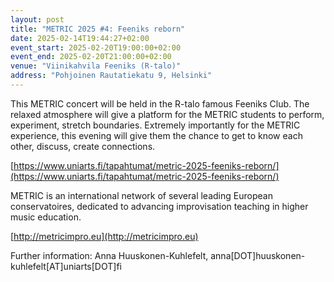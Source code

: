 ```yaml
---
layout: post
title: "METRIC 2025 #4: Feeniks reborn"
date: 2025-02-14T19:44:27+02:00
event_start: 2025-02-20T19:00:00+02:00
event_end: 2025-02-20T21:00:00+02:00
venue: "Vii­ni­kah­vi­la Fee­niks (R-talo)"
address: "Pohjoinen Rautatiekatu 9, Helsinki"
---
```


This METRIC concert will be held in the R-talo famous Feeniks Club. The relaxed atmosphere will give a platform for the METRIC students to perform, experiment, stretch boundaries. Extremely importantly for the METRIC experience, this evening will give them the chance to get to know each other, discuss, create connections.   
  
[https://www.uniarts.fi/tapahtumat/metric-2025-feeniks-reborn/](https://www.uniarts.fi/tapahtumat/metric-2025-feeniks-reborn/)  
  
METRIC is an international network of several leading European conservatoires, dedicated to advancing improvisation teaching in higher music education.   
  
[http://metricimpro.eu](http://metricimpro.eu)  
  
Further information: Anna Huuskonen-Kuhlefelt, anna[DOT]huuskonen-kuhlefelt[AT]uniarts[DOT]fi

